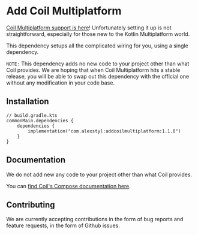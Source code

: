 # Add Coil Multiplatform

[Coil Multiplatform support is here](https://github.com/coil-kt/coil/issues/842)! Unfortunately setting it up is not straightforward, especially
for those new to the Kotlin Multiplatform world.

This dependency setups all the complicated wiring for you, using a single dependency.

`NOTE:` This dependency adds no new code to your project other than what Coil provides. We are hoping that when Coil
Multiplatform hits a stable release, you will be able to swap out this dependency with the official one without any
modification in your code base.

## Installation

```
// build.gradle.kts
commonMain.dependencies {
    dependencies {
        implementation("com.alexstyl:addcoilmultiplatform:1.1.0")
    }
}
```

## Documentation

We do not add new any code to your project other than what Coil provides.

You can [find Coil's Compose documentation here](https://coil-kt.github.io/coil/compose/).

## Contributing

We are currently accepting contributions in the form of bug reports and feature requests, in the form of Github issues.